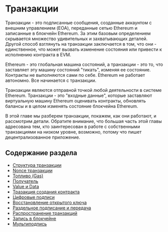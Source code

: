 # Транзакции

Транзакции - это подписанные сообщения, созданные аккаунтом с внешним управлением (EOA), переданные сетью Ethereum и записанные в блокчейн Ethereum. За этим базовым определением скрывается множество удивительных и захватывающих деталей. Другой способ взглянуть на транзакции заключается в том, что они - единственное, что может вызвать изменение состояния или привести к исполнению контракта в EVM. 

Ethereum - это глобальная машина состояний, а транзакции - это то, что заставляет эту машину состояний "тикать", изменяя ее состояние. Контракты не выполняются сами по себе. Ethereum не работает автономно. Все начинается с транзакции.

Транзакции являются отправной точкой любой деятельности в системе Ethereum. Транзакции - это "входные данные", которые заставляют виртуальную машину Ethereum оценивать контракты, обновлять балансы и в целом изменять состояние блокчейна Ethereum.

В этой главе мы разберем транзакции, покажем, как они работают, и рассмотрим детали. Обратите внимание, что большая часть этой главы адресована тем, кто заинтересован в работе с собственными транзакциями на низком уровне, возможно, потому что пишет децентрализованное приложение.

## Содержание раздела

- [Структура транзакции](./kniga/tx/structure.md)
- [Nonce транзакции](./kniga/tx/nonce.md)
- [Топливо (Gas)](./kniga/tx/gas.md)
- [Получатель](./kniga/tx/recipient.md)
- [Value и Data](./kniga/tx/value_data.md)
- [Тразакция создания контракта](./kniga/tx/create_contract_tx.md)
- [Цифровые подписи](./kniga/tx/digital_signatures.md)
- [Восстановление открытого ключа](./kniga/tx/sign_prifix_value.md)
- [Раздельное подписание и передача](./kniga/tx/sign_transmission.md)
- [Распространение транзакций](./kniga/tx/tx_propagation.md)
- [Запись в блокчейне](./kniga/tx/recording_on_blockchain.md)
- [Мультиподпись](./kniga/tx/multisig.md)